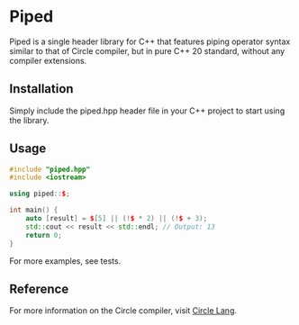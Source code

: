 # Piped

Piped is a single header library for C++ that features piping operator syntax similar to that of Circle compiler, but in pure C++ 20 standard, without any compiler extensions.

## Installation
Simply include the piped.hpp header file in your C++ project to start using the library.

## Usage
```c++
#include "piped.hpp"
#include <iostream>

using piped::$;

int main() {
    auto [result] = $[5] || (!$ * 2) || (!$ + 3);
    std::cout << result << std::endl; // Output: 13
    return 0;
}
```

For more examples, see tests.

## Reference
For more information on the Circle compiler, visit [Circle Lang](https://www.circle-lang.org/).
